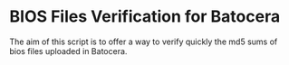# BIOS Files Verification for Batocera
The aim of this script is to offer a way to verify quickly the md5 sums of bios files uploaded in Batocera.
